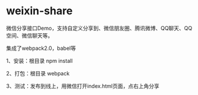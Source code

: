 # weixin-share
微信分享接口Demo，支持自定义分享到、微信朋友圈、腾讯微博、QQ聊天、QQ空间、微信聊天等。

集成了webpack2.0，babel等

1、安装：根目录 npm install

2、打包：根目录 webpack

3、测试：发布到线上，用微信打开index.html页面，点右上角分享
